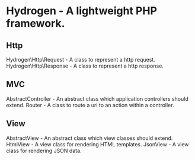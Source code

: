 Hydrogen - A lightweight PHP framework.
======================================

Http
----

Hydrogen\Http\Request - A class to represent a http request.
Hydrogen\Http\Response - A class to represent a http response.

MVC
---

AbstractController - An abstract class which application controllers should extend.
Router - A class to route a uri to an action within a controller.

View
----

AbstractView - An abstract class which view classes should extend.
HtmlView - A view class for rendering HTML templates.
JsonView - A view class for rendering JSON data.